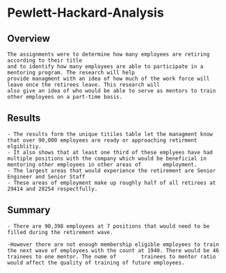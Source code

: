 # Pewlett-Hackard-Analysis

## Overview
    The assignments were to determine how many employees are retiring according to their title
    and to identify how many employees are able to participate in a mentoring program. The research will help 
    provide managment with an idea of how much of the work force will leave once the retirees leave. This research will
    also give an idea of who would be able to serve as mentors to train other employees on a part-time basis.
 
## Results
    - The results form the unique titiles table let the managment know that over 90,000 employees are ready or approaching retirment elgiblitiy.
    - It also shows that at least one third of these emplyees have had multiple positions with the company which would be beneficial in mentoring other employees in other areas of       employment. 
    - The largest areas that would experience the retirement are Senior Engineer and Senior Staff
    - These areas of employment make up roughly half of all retirees at 29414 and 28254 respectfully.
    
## Summary
    - There are 90,398 employees at 7 positions that would need to be filled during the retirement wave. 
    
    -However there are not enough membership eligible employees to train the next wave of employees with the count at 1940. There would be 46 trainees to one mentor. The nume of        trainees to mentor ratio would affect the quality of training of future employees.
    
    
    
